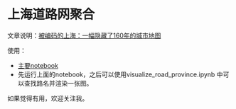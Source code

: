 # 上海道路网聚合

文章说明：[被编码的上海：一幅隐藏了160年的城市地图](https://www.renhai.online/blog/geospatial-data-analysis/shanghai-hidden-map-geospatial-analysis)

使用：

- [主要notebook](main.ipynb)
- 先运行上面的notebook，之后可以使用visualize_road_province.ipynb 中可以查找路名并渲染一张图。


如果觉得有用，欢迎关注我。
